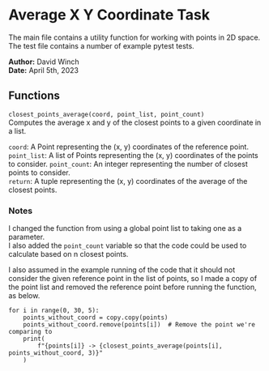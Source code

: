 # Average X Y Coordinate Task

The main file contains a utility function for working with points in 2D space.\
The test file contains a number of example pytest tests.

**Author:** David Winch\
**Date:** April 5th, 2023

## Functions
`closest_points_average(coord, point_list, point_count)`\
Computes the average x and y of the closest points to a given coordinate in a list.

`coord`: A Point representing the (x, y) coordinates of the reference point.\
`point_list`: A list of Points representing the (x, y) coordinates of the points to consider.
`point_count`: An integer representing the number of closest points to consider.\
`return`: A tuple representing the (x, y) coordinates of the average of the closest points.


### Notes
I changed the function from using a global point list to taking one as a parameter.\
I also added the `point_count` variable so that the code could be used to calculate based on n closest points.

I also assumed in the example running of the code that it should not consider the given reference point in the list of points, so I made a copy of the point list and removed the reference point before running the function, as below.

```
for i in range(0, 30, 5):
    points_without_coord = copy.copy(points)
    points_without_coord.remove(points[i])  # Remove the point we're comparing to
    print(
        f"{points[i]} -> {closest_points_average(points[i], points_without_coord, 3)}"
    )
```
